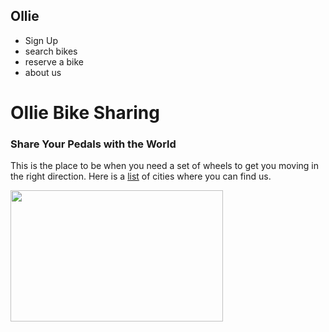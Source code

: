 
<html>
<head>
  <title>Ollie Bike Sharing</title>
  <meta charset="utf-8"/>
  <link rel="stylesheet" type="text/css" href="main.css">
</head>
<body>
  <h2>Ollie</h2> 
  <ul>
    <li>Sign Up</li>
    <li>search bikes</li>
    <li>reserve a bike</li>
    <li>about us</li>
  </ul>
   <h1>Ollie Bike Sharing</h1>
  <h3>Share Your Pedals with the World</h3>
  <p> This is the place to be when you need a set of wheels to get you moving in the right direction. Here is a 
  <a href="cities.html">list</a> of cities where you can find us.</p>
<img src="http://www.greatlakesadventureproject.com/wp-content/uploads/2013/09/49_Budget-Bicycle-Center3_ss.png" width="340" height="210"/>
</body>
</html>
